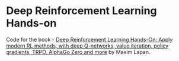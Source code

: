 # Deep Reinforcement Learning Hands-on

Code for the book - <a href="https://www.amazon.in/Deep-Reinforcement-Learning-Hands-Q-networks/dp/1788834240/ref=sr_1_2?dchild=1&keywords=deep+rl&qid=1611498022&sr=8-2">Deep Reinforcement Learning Hands-On: Apply modern RL methods, with deep Q-networks, value iteration, policy gradients, TRPO, AlphaGo Zero and more</a> by Maxim Lapan.
